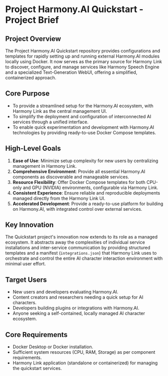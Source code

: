 # Project Harmony.AI Quickstart - Project Brief

## Project Overview
The Project Harmony.AI Quickstart repository provides configurations and templates for rapidly setting up and running external Harmony.AI modules locally using Docker. It now serves as the primary source for Harmony Link to discover, configure, and manage services like Harmony Speech Engine and a specialized Text-Generation WebUI, offering a simplified, containerized approach.

## Core Purpose
- To provide a streamlined setup for the Harmony.AI ecosystem, with Harmony Link as the central management UI.
- To simplify the deployment and configuration of interconnected AI services through a unified interface.
- To enable quick experimentation and development with Harmony.AI technologies by providing ready-to-use Docker Compose templates.

## High-Level Goals
1. **Ease of Use**: Minimize setup complexity for new users by centralizing management in Harmony Link.
2. **Comprehensive Environment**: Provide all essential Harmony.AI components as discoverable and manageable services.
3. **Resource Flexibility**: Offer Docker Compose templates for both CPU-only and GPU (NVIDIA) environments, configurable via Harmony Link.
4. **Consistent Experience**: Ensure reliable and reproducible deployments managed directly from the Harmony Link UI.
5. **Accelerated Development**: Provide a ready-to-use platform for building on Harmony.AI, with integrated control over external services.

## Key Innovation
The Quickstart project's innovation now extends to its role as a managed ecosystem. It abstracts away the complexities of individual service installations and inter-service communication by providing structured templates and a manifest (`integrations.json`) that Harmony Link uses to orchestrate and control the entire AI character interaction environment with minimal user effort.

## Target Users
- New users and developers evaluating Harmony.AI.
- Content creators and researchers needing a quick setup for AI characters.
- Developers building plugins or integrations with Harmony.AI.
- Anyone seeking a self-contained, locally managed AI character ecosystem.

## Core Requirements
- Docker Desktop or Docker installation.
- Sufficient system resources (CPU, RAM, Storage) as per component requirements.
- Harmony Link application (standalone or containerized) for managing the quickstart services.

